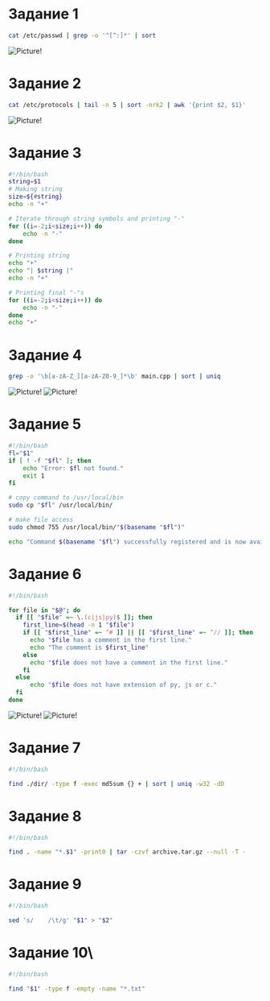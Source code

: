 # Задание 1

```sh
cat /etc/passwd | grep -o '^[^:]*' | sort
```

![Picture!](/Pasted%20image%2020240906184957.png "Picture")

# Задание 2

```sh
cat /etc/protocols | tail -n 5 | sort -nrk2 | awk '{print $2, $1}'
```

![Picture!](/Pasted%20image%2020240906190305.png "Picture")

# Задание 3

```sh
#!/bin/bash
string=$1
# Making string
size=${#string}
echo -n "+"

# Iterate through string symbols and printing "-"
for ((i=-2;i<size;i++)) do
	echo -n "-"
done

# Printing string
echo "+"
echo "| $string |"
echo -n "+"

# Printing final "-"s
for ((i=-2;i<size;i++)) do
	echo -n "-"
done
echo "+"
```

# Задание 4

```sh
grep -o '\b[a-zA-Z_][a-zA-Z0-9_]*\b' main.cpp | sort | uniq
```

![Picture!](/Pasted%20image%2020240906191549.png "Picture")
![Picture!](/Pasted%20image%2020240906191600.png "Picture")

# Задание 5

```sh
#!/bin/bash
fl="$1"
if [ ! -f "$fl" ]; then
	echo "Error: $fl not found."
	exit 1
fi

# copy command to /usr/local/bin
sudo cp "$fl" /usr/local/bin/

# make file access
sudo chmod 755 /usr/local/bin/"$(basename "$fl")"

echo "Command $(basename "$fl") successfully registered and is now available globally."
```

# Задание 6

```sh
#!/bin/bash

for file in "$@"; do
  if [[ "$file" =~ \.(c|js|py)$ ]]; then
    first_line=$(head -n 1 "$file")
    if [[ "$first_line" =~ ^# ]] || [[ "$first_line" =~ ^// ]]; then
      echo "$file has a comment in the first line."
      echo "The comment is $first_line"
    else
      echo "$file does not have a comment in the first line."
    fi
  else
	  echo "$file does not have extension of py, js or c."
  fi
done
```

![Picture!](/Pasted%20image%2020240913124840.png "Picture")
![Picture!](/Pasted%20image%2020240913125430.png "Picture")

# Задание 7

```sh
#!/bin/bash

find ./dir/ -type f -exec md5sum {} + | sort | uniq -w32 -dD
```

# Задание 8

```sh
#!/bin/bash

find . -name "*.$1" -print0 | tar -czvf archive.tar.gz --null -T -
```

# Задание 9

```sh
#!/bin/bash

sed 's/    /\t/g' "$1" > "$2"
```

# Задание 10\

```sh
#!/bin/bash

find "$1" -type f -empty -name "*.txt"
```
